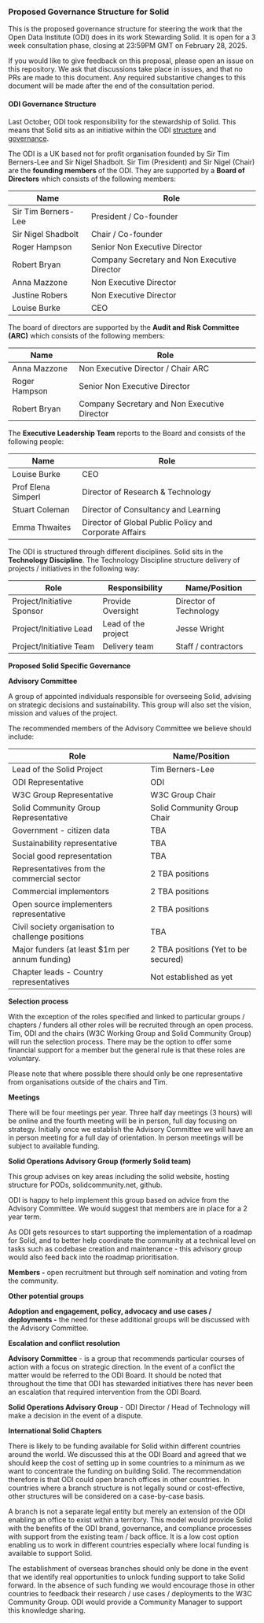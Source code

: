 ### **Proposed Governance Structure for Solid**

This is the proposed governance structure for steering the work that the Open Data Institute (ODI) does in its work Stewarding Solid. It is open for a 3 week consultation phase, closing at 23:59PM GMT on February 28, 2025.

If you would like to give feedback on this proposal, please open an issue on this repository. We ask that discussions take place in issues, and that no PRs are made to this document. Any required substantive changes to this document will be made after the end of the consultation period.

#### **ODI Governance Structure** 

Last October, ODI took responsibility for the stewardship of Solid. This means that Solid sits as an initiative within the ODI [structure](https://theodi.org/about-the-odi/the-odi-team/) and [governance](https://theodi.org/our-policies/governance-statement/). 

The ODI is a UK based not for profit organisation founded by Sir Tim Berners-Lee and Sir Nigel Shadbolt. Sir Tim (President) and Sir Nigel (Chair) are the **founding members** of the ODI.  They are supported by a **Board of Directors** which consists of the following members:

| Name                | Role                                 |
|---------------------|--------------------------------------|
| Sir Tim Berners-Lee | President / Co-founder               |
| Sir Nigel Shadbolt  | Chair / Co-founder                   |
| Roger Hampson       | Senior Non Executive Director        |
| Robert Bryan        | Company Secretary and Non Executive Director |
| Anna Mazzone        | Non Executive Director               |
| Justine Robers      | Non Executive Director               |
| Louise Burke        | CEO                                  |

The board of directors are supported by the **Audit and Risk Committee (ARC)** which consists of the following members:

| Name           | Role                                      |
|----------------|-------------------------------------------|
| Anna Mazzone   | Non Executive Director / Chair ARC        |
| Roger Hampson  | Senior Non Executive Director             |
| Robert Bryan   | Company Secretary and Non Executive Director|

The **Executive Leadership Team** reports to the Board and consists of the following people:

| Name              | Role                                      |
|-------------------|-------------------------------------------|
| Louise Burke      | CEO                                       |
| Prof Elena Simperl | Director of Research & Technology         |
| Stuart Coleman    | Director of Consultancy and Learning       |
| Emma Thwaites     | Director of Global Public Policy and Corporate Affairs |

The ODI is structured through different disciplines.  Solid sits in the **Technology Discipline**.  The Technology Discipline structure delivery of projects / initiatives in the following way:

| Role                     | Responsibility          | Name/Position         |
|--------------------------|-------------------------|-----------------------|
| Project/Initiative Sponsor | Provide Oversight       | Director of Technology |
| Project/Initiative Lead    | Lead of the project     | Jesse Wright          |
| Project/Initiative Team    | Delivery team           | Staff / contractors   |

**Proposed Solid Specific Governance** 

**Advisory Committee**

A group of appointed individuals responsible for overseeing Solid, advising on strategic decisions and sustainability. This group will also set the vision, mission and values of the project.

The recommended members of the Advisory Committee we believe should include:  

| Role                                         | Name/Position                          |
|----------------------------------------------|----------------------------------------|
| Lead of the Solid Project                    | Tim Berners-Lee                        |
| ODI Representative                           | ODI                                    |
| W3C Group Representative                     | W3C Group Chair                        |
| Solid Community Group Representative         | Solid Community Group Chair            |
| Government - citizen data                    | TBA                                    |
| Sustainability representative                | TBA                                    |
| Social good representation                   | TBA                                    |
| Representatives from the commercial sector   | 2 TBA positions                            |
| Commercial implementors                      | 2 TBA positions                            |
| Open source implementers representative      | 2 TBA positions                            |
| Civil society organisation to challenge positions | TBA                                |
| Major funders (at least $1m per annum funding) | 2 TBA positions (Yet to be secured)       |
| Chapter leads - Country representatives      | Not established as yet                 |

**Selection process**

With the exception of the roles specified and linked to particular groups / chapters / funders all other roles will be recruited through an open process. Tim, ODI and the chairs (W3C Working Group and Solid Community Group) will run the selection process. There may be the option to offer some financial support for a member but the general rule is that these roles are voluntary. 

Please note that where possible there should only be one representative from organisations outside of the chairs and Tim.

**Meetings** 

There will be four meetings per year.   Three half day meetings (3 hours) will be online and the fourth meeting will be in person, full day focusing on strategy.  Initially once we establish the Advisory Committee we will have an in person meeting for a full day of orientation. In person meetings will be subject to available funding. 

**Solid Operations Advisory Group (formerly Solid team)** 

This group advises on key areas including the solid website, hosting structure for PODs,  solidcommunity.net, github.

ODI is happy to help implement this group based on advice from the Advisory Committee. We would suggest that members are in place for a 2 year term. 

As ODI gets resources to start supporting the implementation of a roadmap for Solid, and to better help coordinate the community at a technical level on tasks such as codebase creation and maintenance \- this advisory group would also feed back into the roadmap prioritisation.

**Members \-** open recruitment but through self nomination and voting from the community.

**Other potential groups** 

**Adoption and engagement, policy, advocacy and use cases / deployments \-** the need for these additional groups will be discussed with the Advisory Committee.


**Escalation and conflict resolution**

**Advisory Committee** \- is a group that recommends particular courses of action with a focus on strategic direction. In the event of a conflict the matter would be referred to the ODI Board.  It should be noted that throughout the time that ODI has stewarded initiatives there has never been an escalation that required intervention from the ODI Board.

**Solid Operations Advisory Group** \- ODI Director / Head of Technology will make a decision in the event of a dispute.  

**International Solid Chapters** 

There is likely to be funding available for Solid within different countries around the world.  We discussed this at the ODI Board and agreed that we should keep the cost of setting up in some countries to a minimum as we want to concentrate the funding on building Solid.  The recommendation therefore is that ODI could open branch offices in other countries. In countries where a branch structure is not legally sound or cost-effective, other structures will be considered on a case-by-case basis.

A branch is not a separate legal entity but merely an extension of the ODI enabling an office to exist within a territory.   This model would provide Solid with the benefits of the ODI brand, governance, and compliance processes with support from the existing team / back office. It is a low cost option enabling us to work in different countries especially where local funding is available to support Solid. 

The establishment of overseas branches should only be done in the event that we identify real opportunities to unlock funding support to take Solid forward.  In the absence of such funding we would encourage those in other countries to feedback their research / use cases / deployments to the W3C Community Group.  ODI would provide a Community Manager to support this knowledge sharing. 
